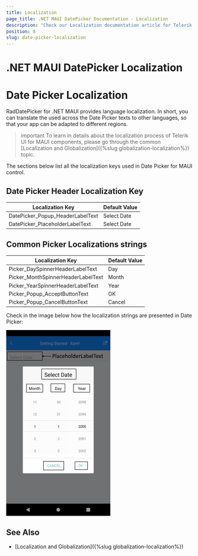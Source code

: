 ```yaml
---
title: Localization
page_title: .NET MAUI DatePicker Documentation - Localization
description: "Check our Localization documentation article for Telerik DatePicker for .NET MAUI control."
position: 8
slug: date-picker-localization
---
```


# .NET MAUI DatePicker Localization

# Date Picker Localization

RadDatePicker for .NET MAUI provides language localization. In short, you can translate the used across the Date Picker texts to other languages, so that your app can be adapted to different regions.

>important To learn in details about the localization process of Telerik UI for MAUI components, please go through the common [Localization and Globalization]({%slug globalization-localization%}) topic.

The sections below list all the localization keys used in Date Picker for MAUI control.

## Date Picker Header Localization Key

| Localization Key | Default Value |
| -----------------| ------------- |
| DatePicker_Popup_HeaderLabelText  | Select Date |
| DatePicker_PlaceholderLabelText  | Select Date |

## Common Picker Localizations strings

| Localization Key | Default Value |
| -----------------| ------------- |
| Picker_DaySpinnerHeaderLabelText  | Day |
| Picker_MonthSpinnerHeaderLabelText  | Month |
| Picker_YearSpinnerHeaderLabelText  | Year |
| Picker_Popup_AcceptButtonText  | OK |
| Picker_Popup_CancelButtonText  | Cancel |

Check in the image below how the localization strings are presented in Date Picker:

![Localization Date Picker](images/datepicker-common-localization.png)

## See Also

* [Localization and Globalization]({%slug globalization-localization%})
